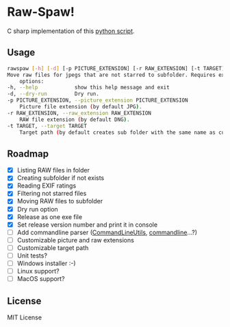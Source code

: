 # Raw-Spaw!

C sharp implementation of this [python script](https://github.com/bohdanbobrowski/python_toolbox?tab=readme-ov-file#move_not_starred).

## Usage
```bash
rawspaw [-h] [-d] [-p PICTURE_EXTENSION] [-r RAW_EXTENSION] [-t TARGET]
Move raw files for jpegs that are not starred to subfolder. Requires exiftool.
    options:
-h, --help            show this help message and exit
-d, --dry-run         Dry run.
-p PICTURE_EXTENSION, --picture_extension PICTURE_EXTENSION
    Picture file extension (by default JPG).
-r RAW_EXTENSION, --raw_extension RAW_EXTENSION
    RAW file extension (by default DNG).
-t TARGET, --target TARGET
    Target path (by default creates sub folder with the same name as current one).
```

## Roadmap
- [X] Listing RAW files in folder
- [X] Creating subfolder if not exists
- [X] Reading EXIF ratings
- [X] Filtering not starred files
- [X] Moving RAW files to subfolder
- [X] Dry run option
- [X] Release as one exe file
- [X] Set release version number and print it in console
- [ ] Add commandline parser ([CommandLineUtils](https://github.com/natemcmaster/CommandLineUtils), [commandline](https://github.com/commandlineparser/commandline)...?) 
- [ ] Customizable picture and raw extensions
- [ ] Customizable target path
- [ ] Unit tests?
- [ ] Windows installer :-)
- [ ] Linux support?
- [ ] MacOS support?

## License
MIT License
